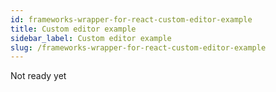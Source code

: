 ```yaml
---
id: frameworks-wrapper-for-react-custom-editor-example
title: Custom editor example
sidebar_label: Custom editor example
slug: /frameworks-wrapper-for-react-custom-editor-example
---
```


Not ready yet
